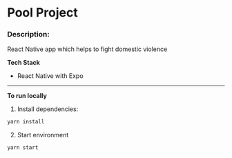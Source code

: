 # Pool Project

### Description:

React Native app which helps to fight domestic violence

**Tech Stack**

- React Native with Expo

---

**To run locally**

1. Install dependencies:

```s
yarn install
```

2. Start environment

```s
yarn start
```
